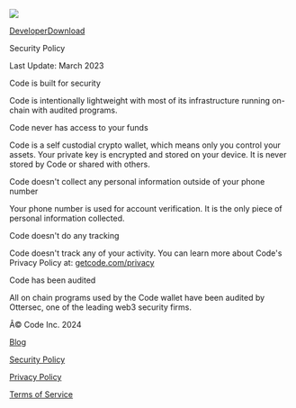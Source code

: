 [![](https://framerusercontent.com/images/dnRZthXJm9VW4tQ7b8xBO60WI.png)](./)

[Developer](./#developer)[Download](./#download-1)

Security Policy

Last Update: March 2023

Code is built for security

Code is intentionally lightweight with most of its infrastructure running on-
chain with audited programs.

Code never has access to your funds

Code is a self custodial crypto wallet, which means only you control your
assets. Your private key is encrypted and stored on your device. It is never
stored by Code or shared with others.

Code doesn't collect any personal information outside of your phone number

Your phone number is used for account verification. It is the only piece of
personal information collected.

Code doesn't do any tracking

Code doesn't track any of your activity. You can learn more about Code's
Privacy Policy at: [getcode.com/privacy](http://getcode.com/privacy)

Code has been audited

All on chain programs used by the Code wallet have been audited by Ottersec,
one of the leading web3 security firms.

Â© Code Inc. 2024

[Blog](./blog/seed-round)

[Security Policy](./security)

[Privacy Policy](./privacy)

[Terms of Service](./terms)

